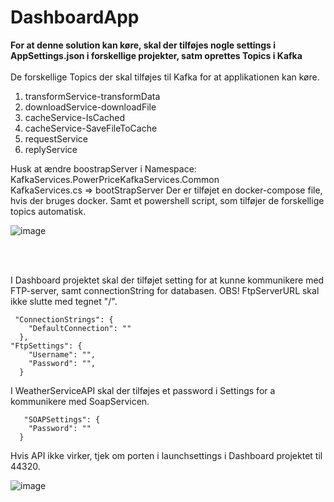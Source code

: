 # DashboardApp
**For at denne solution kan køre, skal der tilføjes nogle settings i AppSettings.json i forskellige projekter, satm oprettes Topics i Kafka**
<br>
<br>
De forskellige Topics der skal tilføjes til Kafka for at applikationen kan køre. 
1. transformService-transformData
2. downloadService-downloadFile
3. cacheService-IsCached
4. cacheService-SaveFileToCache
5. requestService
6. replyService

Husk at ændre boostrapServer i Namespace: KafkaServices.PowerPriceKafkaServices.Common
<br>
KafkaServices.cs => bootStrapServer
Der er tilføjet en docker-compose file, hvis der bruges docker. Samt et powershell script, som tilføjer de forskellige topics automatisk.

![image](https://user-images.githubusercontent.com/36636158/164982615-f2944dd6-1766-4cb8-a0cb-7220bc200b1d.png)

<br>
<br>

I Dashboard projektet skal der tilføjet setting for at kunne kommunikere med FTP-server, samt connectionString for databasen.
OBS! FtpServerURL skal ikke slutte med tegnet "/".
<br>
```
 "ConnectionStrings": {
    "DefaultConnection": ""
  },
"FtpSettings": {
    "Username": "",
    "Password": "",
  }
  ```
  
  I WeatherServiceAPI skal der tilføjes et password i  Settings for a kommunikere med SoapServicen.
<br>
```
   "SOAPSettings": {
    "Password": ""
  }
 ```
  
  Hvis API ikke virker, tjek om porten i launchsettings i Dashboard projektet til 44320.
  
  
![image](https://user-images.githubusercontent.com/36636158/160622147-dfb9dbcb-bfd0-486d-99ca-af023804f8cf.png)


  
